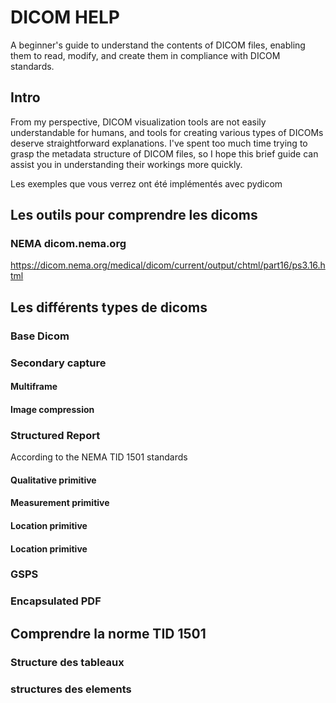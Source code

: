 # DICOM HELP
A beginner's guide to understand the contents of DICOM files, enabling them to read, modify, and create them in compliance with DICOM standards.

## Intro
From my perspective, DICOM visualization tools are not easily understandable for humans, and tools for creating various types of DICOMs deserve straightforward explanations. I've spent too much time trying to grasp the metadata structure of DICOM files, so I hope this brief guide can assist you in understanding their workings more quickly.

Les exemples que vous verrez ont été implémentés avec pydicom

## Les outils pour comprendre les dicoms
### NEMA dicom.nema.org 
https://dicom.nema.org/medical/dicom/current/output/chtml/part16/ps3.16.html
## Les différents types de dicoms
### Base Dicom
### Secondary capture
#### Multiframe
#### Image compression
### Structured Report 
According to the NEMA TID 1501 standards
#### Qualitative primitive
#### Measurement primitive
#### Location primitive
#### Location primitive
### GSPS
### Encapsulated PDF

## Comprendre la norme TID 1501
### Structure des tableaux
### structures des elements


